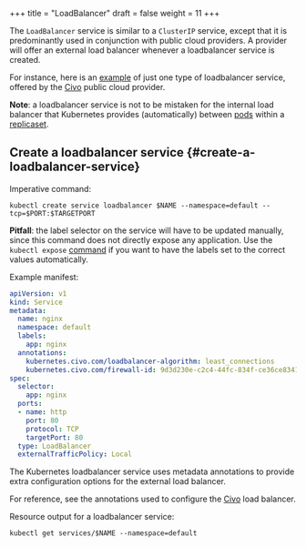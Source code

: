 +++
title = "LoadBalancer"
draft = false
weight = 11
+++

The `LoadBalancer` service is similar to a `ClusterIP` service, except that it is predominantly used in conjunction with public cloud providers. A provider will offer an external load balancer whenever a loadbalancer service is created.

For instance, here is an [example](https://www.civo.com/learn/managing-external-load-balancers-on-civo) of just one type of loadbalancer service, offered by the [Civo](https://civo.com/) public cloud provider.

**Note**: a loadbalancer service is not to be mistaken for the internal load balancer that Kubernetes provides (automatically) between [pods](/portfolio/kubernetes/pod/) within a [replicaset](/portfolio/kubernetes/replicaset/).


## Create a loadbalancer service {#create-a-loadbalancer-service}

Imperative command:

```shell
kubectl create service loadbalancer $NAME --namespace=default --tcp=$PORT:$TARGETPORT
```

**Pitfall**: the label selector on the service will have to be updated manually, since this command does not directly expose any application. Use the `kubectl expose` [command](/portfolio/kubernetes/exposing/) if you want to have the labels set to the correct values automatically.

Example manifest:

```yaml { linenos=inline, hl_lines=["9-10","19-20"] }
apiVersion: v1
kind: Service
metadata:
  name: nginx
  namespace: default
  labels:
    app: nginx
  annotations:
    kubernetes.civo.com/loadbalancer-algorithm: least_connections
    kubernetes.civo.com/firewall-id: 9d3d230e-c2c4-44fc-834f-ce36ce83419f
spec:
  selector:
    app: nginx
  ports:
  - name: http
    port: 80
    protocol: TCP
    targetPort: 80
  type: LoadBalancer
  externalTrafficPolicy: Local
```

The Kubernetes loadbalancer service uses metadata annotations to provide extra configuration options for the external load balancer.

For reference, see the annotations used to configure the [Civo](https://www.civo.com/docs/kubernetes/load-balancers) load balancer.

Resource output for a loadbalancer service:

```shell
kubectl get services/$NAME --namespace=default
```

